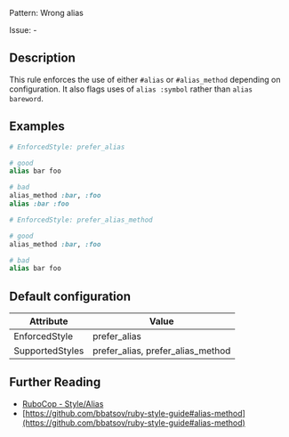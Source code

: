Pattern: Wrong alias

Issue: -

## Description

This rule enforces the use of either `#alias` or `#alias_method`
depending on configuration.
It also flags uses of `alias :symbol` rather than `alias bareword`.

## Examples

```ruby
# EnforcedStyle: prefer_alias

# good
alias bar foo

# bad
alias_method :bar, :foo
alias :bar :foo
```
```ruby
# EnforcedStyle: prefer_alias_method

# good
alias_method :bar, :foo

# bad
alias bar foo
```

## Default configuration

Attribute | Value
--- | ---
EnforcedStyle | prefer_alias
SupportedStyles | prefer_alias, prefer_alias_method

## Further Reading

* [RuboCop - Style/Alias](https://docs.rubocop.org/rubocop/cops_style.html#stylealias)
* [https://github.com/bbatsov/ruby-style-guide#alias-method](https://github.com/bbatsov/ruby-style-guide#alias-method)

